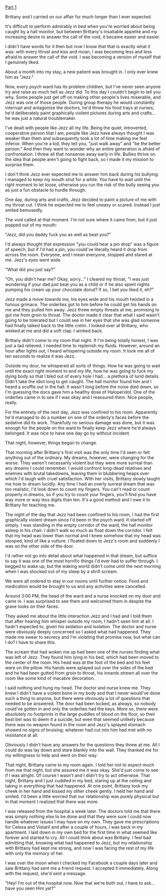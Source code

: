 [Part 1](https://www.reddit.com/r/nosleep/comments/vsc7ji/when_the_void_calls_part_1/)  


Brittany and I carried on our affair for much longer than I ever expected.

It's difficult to perform admirably in bed when you're worried about being caught by a hall monitor, but between Brittany's insatiable appetite and my increasing desire to answer the call of the void, it became easier and easier.

I didn't have words for it then but now I know that that is exactly what it was: with every thrust and kiss and moan, I was becoming less and less afraid to answer the call of the void. I was becoming a version of myself that I genuinely liked.

About a month into my stay, a new patient was brought in. I only ever knew him as "Jezz."

Now, every psych ward has its problem children, but I've never seen anyone try and raise as much hell as Jezz did. To this day I couldn't begin to tell you why. Some people just get off on making other people's lives miserable, and Jezz was one of those people. During group therapy he would constantly interrupt and antagonize the doctors, he'd throw his food trays at nurses, he'd deliberately paint graphically violent pictures during arts and crafts... he was just a natural troublemaker.

I've dealt with people like Jezz all my life. Being the quiet, introverted, cooperative person that I am, people like Jezz have always thought I was weaker than them and subsequently took a lot of time making me feel inferior. When you're a kid, they tell you, "just walk away" and "be the better person." And then they want to wonder why an entire generation is afraid of confrontation. I threw all that nonsense away early in life. Bullies thrive on the idea that people aren't going to fight back, so I made it my mission to surprise them.

I don't think Jezz ever expected me to answer him back during his bullying. I managed to keep my mouth shut for a while. You have to wait until the right moment to let loose, otherwise you run the risk of the bully seeing you as just a fun obstacle to hurdle through.

One day, during arts and crafts, Jezz decided to paint a picture of me with my throat cut. I think he expected me to feel uneasy or scared. Instead I just smiled bemusedly.

The void called at that moment. I'm not sure where it came from, but it just popped out of my mouth:

"Jezz, did you daddy fuck you as well as beat you?"

I'd always thought that expression "you could hear a pin drop" was a figure of speech, but if I'd had a pin, you could've literally heard it drop from across the room. Everyone, and I mean everyone, stopped and stared at me. Jezz's eyes went wide.

"What did you just say?"

"Oh, you didn't hear me? Okay, sorry..." I cleared my throat, "I was just wondering if your dad just beat you as a child or if he also spent nights pumping his cream up your chocolate donut? If so, I bet you liked it, eh?"

Jezz made a move towards me, his eyes wide and his mouth twisted in a furious grimace. The orderlies got to him before he could get his hands on me and they pulled him away. Jezz threw empty threats at me, promising to gut me from groin to throat. The doctor made it clear that what I said wasn't going to be tolerated but I could see in her eyes that she was glad someone had finally talked back to the little cretin. I looked over at Brittany, who winked at me and did a soft clap. I winked back.

Brittany didn't come to my room that night. If I'm being totally honest, I was just a tad relieved. I needed time to replenish my fluids. However, around an hour after lights out, I heard whispering outside my room. It took me all of ten seconds to realize it was Jezz.

Outside my door, he whispered all sorts of things. How he was going to wait until the exact right moment to end my life, how he was going to fuck my dying body so that I bled out of every hole I had... a plethora of lurid details. Didn't take the idiot long to get caught. The hall monitor found him and I heard a scuffle out in the hall. It wasn't long before the noise died down, so I'm guessing the docs gave him a healthy dose of Haloperidol. One of the orderlies came in to see if I was okay and I reassured them. Nice people, really.

For the entirety of the next day, Jezz was confined to his room. Apparently he'd managed to do a number on one of the orderly's faces before the sedative did its work. Thankfully no serious damage was done, but it was enough for the people on the ward to finally keep Jezz where he'd always belonged. It was nice to have one day go by without incident.

That night, however, things began to change.

That morning after Brittany's first visit was the only time I'd seen or felt anything out of the ordinary. My dreams, however, were changing for the worse. They weren't necessarily violent but they were more surreal than any dreams I could remember. I would confront long-dead relatives and enemies with brutal takedowns, leaving them in blubbering heaps over which I'd laugh with cruel satisfaction. With her visits, Brittany slowly taught me how to dream lucidly. Any time I had an overly surreal dream that was too realistic, I'd look down to count my fingers. You can't read or count properly in dreams, so if you try to count your fingers, you'll find you have way more or way less digits than ten. It's a good method and I owe it to Brittany for teaching me.

The night of the day that Jezz had been confined to his room, I had the first graphically violent dream since I'd been in the psych ward. It started off simply. I was standing in the empty corridor of the ward, the hall monitor asleep in his chair. I didn't walk so much as float down the corridor. I felt that my head was lower than normal and I knew somehow that my head was stooped, kind of like a vulture. I floated down to Jezz's room and suddenly I was on the other side of the door.

I'd rather not go into detail about what happened in that dream, but suffice to say it was one of the most horrific things I'd ever had to suffer through. I begged to wake up, but the waking world didn't come until the next morning when I was shocked out of my sleep by a shrill scream.

We were all ordered to stay in our rooms until further notice. Food and medication would be brought to us and any activities were cancelled.

Around 3:00 PM, the head of the ward and a nurse knocked on my door and came in. I was surprised to see them and welcomed them in despite the grave looks on their faces.

They asked me about the little interaction Jezz and I had and I told them that after hearing him whisper outside my room, I hadn't seen him at all. I hadn't expected to, given his sedation and isolation. The doctor and nurse were obviously deeply concerned so I asked what had happened. They made me swear to secrecy and I'm violating that promise now, but what can I do? I have to share this.

The scream that had woken me up had been one of the nurses finding what was left of Jezz. They found him lying in his bed, which had been moved to the center of the room. His head was at the foot of the bed and his feet were on the pillow. His hands were splayed out over the sides of the bed and he had been gutted from groin to throat, his innards strewn all over the room like some kind of macabre decoration.

I said nothing and hung my head. The doctor and nurse knew me. They knew I didn't have a violent bone in my body and that I never would've done such a thing to anyone, but there were obviously a lot of questions that needed to be answered. The door had been locked, as always, so nobody could've gotten in and only the orderlies had the keys. More so, there were absolutely no footprints in the large puddles of blood on the floor, so their best bet was to deem it a suicide, but even that seemed unlikely because there was no weapon found in the room and Jezz's splayed stomach showed no signs of bruising; whatever had cut into him had met with no resistance at all.

Obviously I didn't have any answers for the questions they threw at me. All I could do was lay down and stare blankly into the wall. They thanked me for my willingness to help and went on their way.

That night, Brittany came to my room again. I told her not to expect much from me that night, but she assured me it was okay. She'd just come to see if I was alright. Of course I wasn't and I didn't try to act otherwise. That night, Brittany and I just cuddled in my bed, staring up at the ceiling and taking in everything that had happened. At one point, Brittany took my cheek in her hand and kissed my other cheek gently. I held her hand and smiled. I'd been a little worried that our relationship was purely physical but in that moment I realized that there was more.

I was released from the hospital a week later. The doctors told me that there was simply nothing else to be done and that they were sure I could now handle whatever issues I may have on my own. They gave me prescriptions for Celexa and Vistaril and after a couple of hours, I was back in my apartment. I laid down in my own bed for the first time in what seemed like forever and started to cry. All I could think about was Brittany. I feel bad admitting that, knowing what had happened to Jezz, but my relationship with Brittany had kept me strong, and now I was facing the rest of my life with only the memory of her.

I was over the moon when I checked my Facebook a couple days later and saw Brittany had sent me a friend request. I accepted it immediately. Along with the request, she'd sent a message.

"Hey! I'm out of the hospital now. Now that we're both out, I have to ask... have you seen Him yet?"